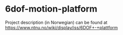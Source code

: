 # 6dof-motion-platform

Project description (in Norwegian) can be found at https://www.ntnu.no/wiki/display/iss/6DOF+-+plattform